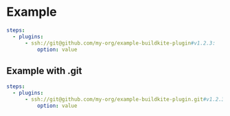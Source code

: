 # Example

```yaml
steps:
  - plugins:
      - ssh://git@github.com/my-org/example-buildkite-plugin#v1.2.3:
          option: value
```

## Example with .git

```yaml
steps:
  - plugins:
      - ssh://git@github.com/my-org/example-buildkite-plugin.git#v1.2.3:
          option: value
```